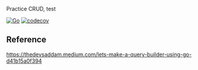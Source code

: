 Practice CRUD, test

[![Go](https://github.com/practice-golang/crud-practice/actions/workflows/go.yml/badge.svg)](https://github.com/practice-golang/crud-practice/actions/workflows/go.yml)
[![codecov](https://codecov.io/gh/practice-golang/crud-practice/branch/master/graph/badge.svg?token=PAZPFFKIQS)](https://codecov.io/gh/practice-golang/crud-practice)

## Reference
https://thedevsaddam.medium.com/lets-make-a-query-builder-using-go-d41b15a0f394
